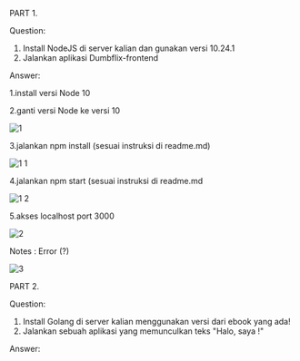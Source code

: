 PART 1.

Question:


1. Install NodeJS di server kalian dan gunakan versi 10.24.1
2. Jalankan aplikasi Dumbflix-frontend

Answer:

1.install versi Node 10

2.ganti versi Node ke versi 10

![1](https://user-images.githubusercontent.com/91004163/225332489-4d3466a9-7e5f-4202-a5d1-f095eedb3c86.png)

3.jalankan npm install (sesuai instruksi di readme.md)

![1 1](https://user-images.githubusercontent.com/91004163/225333037-3499b073-c4c7-4933-a8bb-fe5607e57fc8.png)

4.jalankan npm start (sesuai instruksi di readme.md

![1 2](https://user-images.githubusercontent.com/91004163/225333125-306bc365-80f0-4fb6-b3d8-b918693fbc16.png)


5.akses localhost port 3000

![2](https://user-images.githubusercontent.com/91004163/225332515-58a23bc9-c8e2-4606-9f48-99200e325906.png)

Notes : Error (?)

![3](https://user-images.githubusercontent.com/91004163/225332529-0bdd9e92-4430-4953-a7d1-7700196d097f.png)


PART 2.

Question:


1. Install Golang di server kalian menggunakan versi dari ebook yang ada!
2. Jalankan sebuah aplikasi yang memunculkan teks "Halo, saya <isi nama kalian>!"

Answer:
